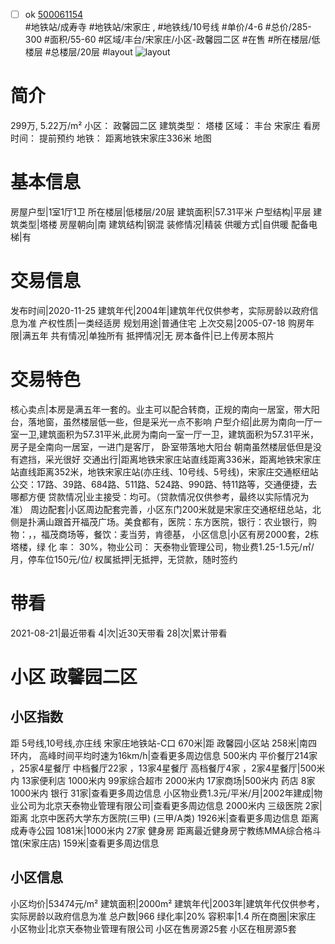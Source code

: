 - [ ] ok [500061154](https://bj.5i5j.com/ershoufang/500061154.html)  
 #地铁站/成寿寺 #地铁站/宋家庄 ,  #地铁线/10号线
#单价/4-6 #总价/285-300 #面积/55-60   #区域/丰台/宋家庄/小区-政馨园二区 #在售 #所在楼层/低楼层 #总楼层/20层 #layout 
![layout](http://image2.5i5j.com//group2/M00/2F/1D/CgqJM1zX-1uAaFNuAAEY0XOuM7I968.jpg_P5.jpg) 
# 简介 
 299万,  5.22万/m² 
小区： 政馨园二区
建筑类型： 塔楼
区域： 丰台 宋家庄
看房时间： 提前预约
地铁： 距离地铁宋家庄336米 地图
# 基本信息 
 房屋户型|1室1厅1卫
所在楼层|低楼层/20层
建筑面积|57.31平米
户型结构|平层
建筑类型|塔楼
房屋朝向|南
建筑结构|钢混
装修情况|精装
供暖方式|自供暖
配备电梯|有
# 交易信息 
 发布时间|2020-11-25
建筑年代|2004年|建筑年代仅供参考，实际房龄以政府信息为准
产权性质|一类经适房
规划用途|普通住宅
上次交易|2005-07-18
购房年限|满五年
共有情况|单独所有
抵押情况|无
房本备件|已上传房本照片
# 交易特色 
 核心卖点|本房是满五年一套的。业主可以配合转商，正规的南向一居室，带大阳台，落地窗，虽然楼层低一些，但是采光一点不影响
户型介绍|此房为南向一厅一室一卫,建筑面积为57.31平米,此房为南向一室一厅一卫，建筑面积为57.31平米，房子是全南向一居室，一进门是客厅， 卧室带落地大阳台 朝南虽然楼层低但是没有遮挡，采光很好
交通出行|距离地铁宋家庄站直线距离336米，距离地铁宋家庄站直线距离352米，地铁宋家庄站(亦庄线、10号线、5号线)，宋家庄交通枢纽站公交：17路、39路、684路、511路、524路、990路、特11路等，交通便捷，去哪都方便
贷款情况|业主接受：均可。（贷款情况仅供参考，最终以实际情况为准）
周边配套|小区周边配套完善，小区东门200米就是宋家庄交通枢纽总站，北侧是扑满山跟首开福茂广场。美食都有，医院：东方医院，银行：农业银行，购物：，，福茂商场等，餐饮：麦当劳，肯德基，
小区信息|小区有房2000套，2栋塔楼，绿 化 率： 30%，物业公司： 天泰物业管理公司，物业费1.25-1.5元/㎡/月，停车位150元/位/
权属抵押|无抵押，无贷款，随时签约
# 带看 
 2021-08-21|最近带看	 4|次|近30天带看	 28|次|累计带看
# 小区 政馨园二区
## 小区指数 
 距 5号线,10号线,亦庄线 宋家庄地铁站-C口 670米|距 政馨园小区站 258米|南四环内， 高峰时间平均时速为16km/h|查看更多周边信息
500米内 平价餐厅214家 ，25家4星餐厅
中档餐厅22家 ，13家4星餐厅
高档餐厅4家 ，2家4星餐厅|500米内 13家便利店
1000米内 99家综合超市
2000米内 17家商场|500米内 药店 8家
1000米内 银行 31家|查看更多周边信息
小区物业费1.3元/平米/月|2002年建成|物业公司为北京天泰物业管理有限公司|查看更多周边信息
2000米内 三级医院 2家|距离 北京中医药大学东方医院(三甲) (三甲/A类) 1926米|查看更多周边信息
距离 成寿寺公园 1081米|1000米内 27家 健身房
距离最近健身房宁教练MMA综合格斗馆(宋家庄店) 159米|查看更多周边信息
## 小区信息 
 小区均价|53474元/m²
建筑面积|2000m²
建筑年代|2003年|建筑年代仅供参考，实际房龄以政府信息为准
总户数|966
绿化率|20%
容积率|1.4
所在商圈|宋家庄
小区物业|北京天泰物业管理有限公司
小区在售房源25套
小区在租房源5套
